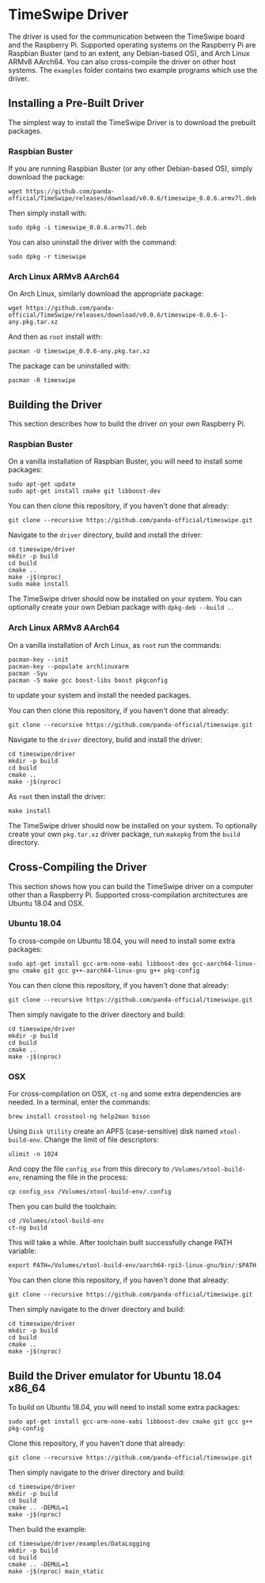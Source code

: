 # TimeSwipe Driver

The driver is used for the communication between the TimeSwipe board and the Raspberry Pi.
Supported operating systems on the Raspberry Pi are Raspbian Buster (and to an extent, any Debian-based OS), and Arch Linux ARMv8 AArch64.
You can also cross-compile the driver on other host systems.
The `examples` folder contains two example programs which use the driver.


## Installing a Pre-Built Driver

The simplest way to install the TimeSwipe Driver is to download the prebuilt packages.


### Raspbian Buster

If you are running Raspbian Buster (or any other Debian-based OS), simply download the package:

```
wget https://github.com/panda-official/TimeSwipe/releases/download/v0.0.6/timeswipe_0.0.6.armv7l.deb
```

Then simply install with:

```
sudo dpkg -i timeswipe_0.0.6.armv7l.deb
```

You can also uninstall the driver with the command:

```
sudo dpkg -r timeswipe
```


### Arch Linux ARMv8 AArch64

On Arch Linux, similarly download the appropriate package:

```
wget https://github.com/panda-official/TimeSwipe/releases/download/v0.0.6/timeswipe-0.0.6-1-any.pkg.tar.xz
```

And then as `root` install with:

```
pacman -U timeswipe_0.0.6-any.pkg.tar.xz
```

The package can be uninstalled with:

```
pacman -R timeswipe
```


## Building the Driver

This section describes how to build the driver on your own Raspberry Pi.


### Raspbian Buster

On a vanilla installation of Raspbian Buster, you will need to install some packages:

```
sudo apt-get update
sudo apt-get install cmake git libboost-dev
```

You can then clone this repository, if you haven't done that already:

```
git clone --recursive https://github.com/panda-official/timeswipe.git
```

Navigate to the `driver` directory, build and install the driver:

```
cd timeswipe/driver
mkdir -p build
cd build
cmake ..
make -j$(nproc)
sudo make install
```

The TimeSwipe driver should now be installed on your system.
You can optionally create your own Debian package with `dpkg-deb --build .`.


### Arch Linux ARMv8 AArch64

On a vanilla installation of Arch Linux, as `root` run the commands:

```
pacman-key --init
pacman-key --populate archlinuxarm
pacman -Syu
pacman -S make gcc boost-libs boost pkgconfig
```

to update your system and install the needed packages.

You can then clone this repository, if you haven't done that already:

```
git clone --recursive https://github.com/panda-official/timeswipe.git
```

Navigate to the `driver` directory, build and install the driver:

```
cd timeswipe/driver
mkdir -p build
cd build
cmake ..
make -j$(nproc)
```

As `root` then install the driver:

```
make install
```

The TimeSwipe driver should now be installed on your system.
To optionally create your own `pkg.tar.xz` driver package, run `makepkg` from the `build` directory.


## Cross-Compiling the Driver

This section shows how you can build the TimeSwipe driver on a computer other than a Raspberry Pi.
Supported cross-compilation architectures are Ubuntu 18.04 and OSX.


### Ubuntu 18.04

To cross-compile on Ubuntu 18.04, you will need to install some extra packages:

```
sudo apt-get install gcc-arm-none-eabi libboost-dev gcc-aarch64-linux-gnu cmake git gcc g++-aarch64-linux-gnu g++ pkg-config
```

You can then clone this repository, if you haven't done that already:

```
git clone --recursive https://github.com/panda-official/timeswipe.git
```

Then simply navigate to the driver directory and build:

```
cd timeswipe/driver
mkdir -p build
cd build
cmake ..
make -j$(nproc)
```


### OSX

For cross-compilation on OSX, `ct-ng` and some extra dependencies are needed.
In a terminal, enter the commands:

```
brew install crosstool-ng help2man bison
```

Using `Disk Utility` create an APFS (case-sensitive) disk named `xtool-build-env`.
Change the limit of file descriptors:

```
ulimit -n 1024
```

And copy the file `config_osx` from this direcory to `/Volumes/xtool-build-env`, renaming the file in the process:

```
cp config_osx /Volumes/xtool-build-env/.config
```

Then you can build the toolchain:
```
cd /Volumes/xtool-build-env
ct-ng build
```

This will take a while.
After toolchain built successfully change PATH variable:
```
export PATH=/Volumes/xtool-build-env/aarch64-rpi3-linux-gnu/bin/:$PATH
```

You can then clone this repository, if you haven't done that already:

```
git clone --recursive https://github.com/panda-official/timeswipe.git
```

Then simply navigate to the driver directory and build:

```
cd timeswipe/driver
mkdir -p build
cd build
cmake ..
make -j$(nproc)
```

## Build the Driver emulator for Ubuntu 18.04 x86_64

To build on Ubuntu 18.04, you will need to install some extra packages:

```
sudo apt-get install gcc-arm-none-eabi libboost-dev cmake git gcc g++ pkg-config
```

Clone this repository, if you haven't done that already:

```
git clone --recursive https://github.com/panda-official/timeswipe.git
```

Then simply navigate to the driver directory and build:

```
cd timeswipe/driver
mkdir -p build
cd build
cmake .. -DEMUL=1
make -j$(nproc)
```

Then build the example:

```
cd timeswipe/driver/examples/DataLogging
mkdir -p build
cd build
cmake .. -DEMUL=1
make -j$(nproc) main_static
```

